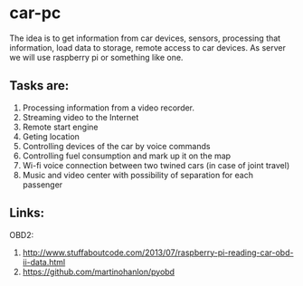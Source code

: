 car-pc
======
The idea is to get information from car devices, sensors, processing that information, load data to storage, remote access to car devices. As server we will use raspberry pi or something like one. 

Tasks are: 
----------
1. Processing information from a video recorder.
2. Streaming video to the Internet
3. Remote start engine
4. Geting location
5. Controlling devices of the car by voice commands
6. Controlling fuel consumption and mark up it on the map
7. Wi-fi voice connection between two twined cars (in case of joint travel)
8. Music and video center with possibility of separation for each passenger


Links:
----------
OBD2:
 1. http://www.stuffaboutcode.com/2013/07/raspberry-pi-reading-car-obd-ii-data.html
 2. https://github.com/martinohanlon/pyobd
